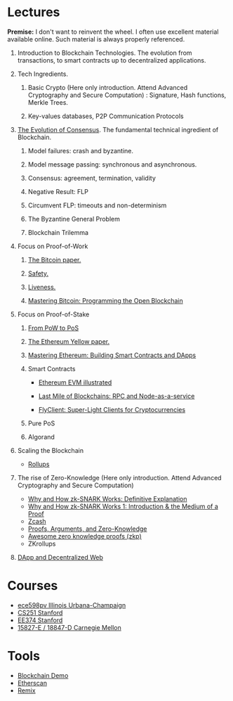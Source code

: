 # Lectures

**Premise:** I don't want to reinvent the wheel. I often use excellent material available online. Such material is always properly referenced.

1.  Introduction to Blockchain Technologies. The evolution from transactions, to smart contracts up to decentralized applications.
2.  Tech Ingredients. 

    1.  Basic Crypto (Here only introduction. Attend  Advanced Cryptography and Secure Computation) : Signature, Hash functions, Merkle Trees.
    
    2.  Key-values databases, P2P Communication Protocols

3.  [The Evolution of Consensus](http://elaineshi.com/docs/blockchain-book.pdf "http://elaineshi.com/docs/blockchain-book.pdf"). The fundamental technical ingredient of Blockchain. 

    1.  Model failures: crash and byzantine.

    2.  Model message passing: synchronous and asynchronous.
    
    3.  Consensus: agreement, termination, validity
    
    4.  Negative Result: FLP
    
    5.  Circumvent FLP: timeouts and non-determinism
    
    6.  The Byzantine General Problem
    
    7.  Blockchain Trilemma  
   
4. Focus on Proof-of-Work

    1.  [The Bitcoin paper.](https://bitcoin.org/bitcoin.pdf "https://bitcoin.org/bitcoin.pdf")

    2.  [Safety.](https://courses.grainger.illinois.edu/ece598pv/sp2021/lectureslides2021/ECE_598_PV_course_notes6.pdf "https://courses.grainger.illinois.edu/ece598pv/sp2021/lectureslides2021/ECE_598_PV_course_notes6.pdf")
    
    3.  [Liveness.](https://courses.grainger.illinois.edu/ece598pv/sp2021/lectureslides2021/ECE_598_PV_course_notes7.pdf "https://courses.grainger.illinois.edu/ece598pv/sp2021/lectureslides2021/ECE_598_PV_course_notes7.pdf")
    
    4. [Mastering Bitcoin: Programming the Open Blockchain](https://github.com/bitcoinbook/bitcoinbook/ "https://github.com/bitcoinbook/bitcoinbook/")  
    
5. Focus on Proof-of-Stake
   
    1. [From PoW to PoS](https://courses.grainger.illinois.edu/ece598pv/sp2022/lectureslides2021/ECE_598_PV_course_notes12_v3.pdf "https://courses.grainger.illinois.edu/ece598pv/sp2022/lectureslides2021/ECE_598_PV_course_notes12_v3.pdf")

    2. [The Ethereum Yellow paper.](https://ethereum.github.io/yellowpaper/paper.pdf "https://ethereum.github.io/yellowpaper/paper.pdf")
    
    3. [Mastering Ethereum: Building Smart Contracts and DApps](https://github.com/ethereumbook/ethereumbook "https://github.com/ethereumbook/ethereumbook")

    4. Smart Contracts

         * [Ethereum EVM illustrated](https://github.com/takenobu-hs/ethereum-evm-illustrated "https://github.com/takenobu-hs/ethereum-evm-illustrated")

         * [Last Mile of Blockchains: RPC and Node-as-a-service](https://ieeexplore.ieee.org/stamp/stamp.jsp?arnumber=10063391"https://ieeexplore.ieee.org/stamp/stamp.jsp?arnumber=10063391")
         
         * [FlyClient: Super-Light Clients for Cryptocurrencies](https://ieeexplore.ieee.org/document/9152680 "https://ieeexplore.ieee.org/document/9152680")

    5. Pure PoS
    
    6. Algorand
   
6. Scaling the Blockchain

    * [Rollups](https://ieeexplore.ieee.org/abstract/document/9862815 "https://ieeexplore.ieee.org/abstract/document/9862815")
  

7.  The rise of Zero-Knowledge (Here only introduction. Attend  Advanced Cryptography and Secure Computation) 
   
    * [Why and How zk-SNARK Works: Definitive Explanation](https://arxiv.org/pdf/1906.07221)
    * [Why and How zk-SNARK Works 1: Introduction & the Medium of a Proof](https://medium.com/@imolfar/why-and-how-zk-snark-works-1-introduction-the-medium-of-a-proof-d946e931160)
    * [Zcash](https://z.cash/)
    * [Proofs, Arguments, and Zero-Knowledge](https://people.cs.georgetown.edu/jthaler/ProofsArgsAndZK.pdf)
    * [Awesome zero knowledge proofs (zkp)](https://github.com/matter-labs/awesome-zero-knowledge-proofs)
    * ZKrollups
    

8.  [DApp and Decentralized Web](https://www.preethikasireddy.com/post/the-architecture-of-a-web-3-0-application "https://www.preethikasireddy.com/post/the-architecture-of-a-web-3-0-application")

# Courses

* [ece598pv Illinois Urbana-Champaign](https://courses.grainger.illinois.edu/ece598pv/sp2022/)
* [CS251 Stanford](https://cs251.stanford.edu/)
* [EE374 Stanford](https://ee374.stanford.edu/)
* [15827-E / 18847-D Carnegie Mellon](http://www.cs.cmu.edu/~runting/blockchain/blockchain-course.html)

# Tools

* [Blockchain Demo](https://andersbrownworth.com/blockchain/)
* [Etherscan](https://etherscan.io/)
* [Remix](https://remix.ethereum.org)